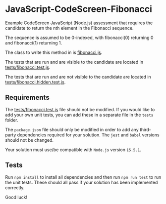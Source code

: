 # JavaScript-CodeScreen-Fibonacci
Example CodeScreen JavaScript (Node.js) assessment that requires the candidate to return the nth element in the Fibonacci sequence.

The sequence is assumed to be 0-indexed, with fibonacci(0) returning 0 and fibonacci(1) returning 1.

The class to write this method in is [fibonacci.js](fibonacci.js).

The tests that are run and are visible to the candidate are located in [tests/fibonacci.test.js](tests/fibonacci.test.js).

The tests that are run and are not visible to the candidate are located in [tests/fibonacci.hidden.test.js](tests/fibonacci.hidden.test.js).

## Requirements

The [tests/fibonacci.test.js](tests/fibonacci.test.js) file should not be modified. If you would like to add your own unit tests, you
can add these in a separate file in the `tests` folder.

The `package.json` file should only be modified in order to add any third-party dependencies required for your solution. The `jest` and `babel` versions should not be changed.

Your solution must use/be compatible with `Node.js` version `15.5.1`.

## Tests
Run `npm install` to install all dependencies and then run `npm run test` to run the unit tests. These should all pass if your solution has been implemented correctly.

Good luck!

